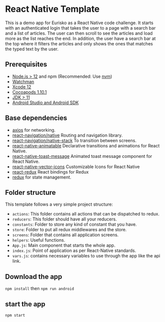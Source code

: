 # React Native Template

This is a demo app for Eurisko as a React Native code challenge.
It starts with an authenticated login that takes the user to a page with a search bar and a list of articles.
The user can then scroll to see the articles and load more as the list reaches the end.
In addition, the user have a search bar at the top where it filters the articles and only shows the ones that matches the typed text by the user.

## Prerequisites

- [Node.js > 12](https://nodejs.org) and npm (Recommended: Use [nvm](https://github.com/nvm-sh/nvm))
- [Watchman](https://facebook.github.io/watchman)
- [Xcode 12](https://developer.apple.com/xcode)
- [Cocoapods 1.10.1](https://cocoapods.org)
- [JDK > 11](https://www.oracle.com/java/technologies/javase-jdk11-downloads.html)
- [Android Studio and Android SDK](https://developer.android.com/studio)

## Base dependencies

- [axios](https://github.com/axios/axios) for networking.
- [react-navigation/native](https://reactnavigation.org/) Routing and navigation library.
- [react-navigation/native-stack](https://reactnavigation.org/docs/native-stack-navigator/) To transition between screens.
- [react-native-animatable](https://github.com/oblador/react-native-animatable) Declarative transitions and animations for React Native.
- [react-native-toast-message](https://github.com/calintamas/react-native-toast-message) Animated toast message component for React Native.
- [react-native-vector-icons](https://oblador.github.io/react-native-vector-icons/)  Customizable Icons for React Native 
- [react-redux](https://react-redux.js.org/) React bindings for Redux
- [redux](https://redux.js.org/) for state management.
 
## Folder structure

This template follows a very simple project structure:

 
  - `actions`: This folder contains all actions that can be dispatched to redux.
  - `reducers`: This folder should have all your reducers.
  - `constants`: Folder to store any kind of constant that you have.
  - `store`: Folder to put all redux middlewares and the store.
  - `screens`: Folder that contains all application screens.
  - `helpers`: Useful functions.
  - `App.js`: Main component that starts the whole app.
  - `index.js`: Point of application as per React-Native standards.
  - `vars.js`: contains necessary variables to use through the app like the api link.

## Download the app
`npm install`
then
`npm run android`

## start the app

`npm start`
